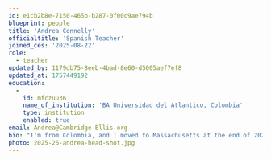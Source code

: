```yaml
---
id: e1cb2b8e-7150-465b-b287-0f00c9ae794b
blueprint: people
title: 'Andrea Connelly'
officialtitle: 'Spanish Teacher'
joined_ces: '2025-08-22'
role:
  - teacher
updated_by: 1179db75-8eeb-4bad-8e60-d5005aef7ef8
updated_at: 1757449192
education:
  -
    id: mfczuu36
    name_of_institution: 'BA Universidad del Atlantico, Colombia'
    type: institution
    enabled: true
email: Andrea@Cambridge-Ellis.org
bio: "I'm from Colombia, and I moved to Massachusetts at the end of 2022. My native language is Spanish, and I'm passionate about education. I have a bachelor's degree in Physics and am currently pursuing a master's degree in the same field. I am excited to bring my curiosity, creativity, and passion for learning to the preschool classroom. I hope to help our students discover Spanish through songs, stories, science, and games. In my free time, I enjoy crocheting and spending time with my husband and dog. I'm excited to be part of the CES community and begin this new adventure with the students."
photo: 2025-26-andrea-head-shot.jpg
---
```

